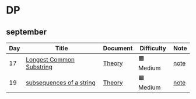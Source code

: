 # DP
## september

|  Day |      Title       |    Document     | Difficulty   | Note             
|-----|----------------|---------------|-------------|-----
|17|[Longest Common Substring](https://practice.geeksforgeeks.org/problems/longest-common-substring1452/1)|[Theory](https://www.geeksforgeeks.org/longest-common-substring-dp-29/)|:orange_square: Medium|[note](https://github.com/brijesh20223/DP/blob/main/stringDP/Longest%20Common%20Substring/README.md)|
|19|[subsequences of a string](https://leetcode.com/problems/is-subsequence/)|[Theory](https://www.geeksforgeeks.org/print-subsequences-string/)|:orange_square: Medium|[note](https://github.com/brijesh20223/DP/blob/main/stringDP/Longest%20Common%20Substring/README.md)|
